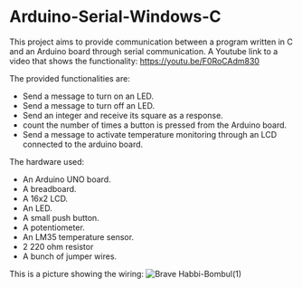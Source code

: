 # Arduino-Serial-Windows-C
This project aims to provide communication between a program written in C and an Arduino board through serial communication.
A Youtube link to a video that shows the functionality: https://youtu.be/F0RoCAdm830

The provided functionalities are:
- Send a message to turn on an LED.
- Send a message to turn off an LED.
- Send an integer and receive its square as a response.
- count the number of times a button is pressed from the Arduino board.
- Send a message to activate temperature monitoring through an LCD connected to the arduino board.

The hardware used:
- An Arduino UNO board.
- A breadboard.
- A 16x2 LCD.
- An LED.
- A small push button.
- A potentiometer.
- An LM35 temperature sensor.
- 2 220 ohm resistor
- A bunch of jumper wires.

This is a picture showing the wiring:
![Brave Habbi-Bombul(1)](https://user-images.githubusercontent.com/67118653/204107902-cbeb977b-0de2-4f9b-b2c9-ee0223c566c3.png)
